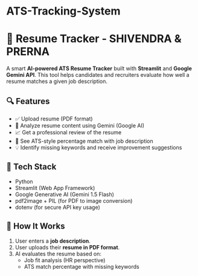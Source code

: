 # ATS-Tracking-System

# 🧠 Resume Tracker - SHIVENDRA & PRERNA

A smart **AI-powered ATS Resume Tracker** built with **Streamlit** and **Google Gemini API**. This tool helps candidates and recruiters evaluate how well a resume matches a given job description.

## 🔍 Features

- ✅ Upload resume (PDF format)
- 🤖 Analyze resume content using Gemini (Google AI)
- 📈 Get a professional review of the resume
- 🧠 See ATS-style percentage match with job description
- 💡 Identify missing keywords and receive improvement suggestions

## 🚀 Tech Stack

- Python
- Streamlit (Web App Framework)
- Google Generative AI (Gemini 1.5 Flash)
- pdf2image + PIL (for PDF to image conversion)
- dotenv (for secure API key usage)

## 📂 How It Works

1. User enters a **job description**.
2. User uploads their **resume in PDF format**.
3. AI evaluates the resume based on:
   - Job fit analysis (HR perspective)
   - ATS match percentage with missing keywords
